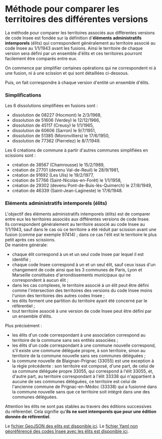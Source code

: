 # Méthode pour comparer les territoires des différentes versions
La méthode pour comparer les territoires associés aux différentes versions de code Insee est fondée
sur la définition d'**éléments administratifs intemporels** (élits)
qui correspondent généralement au territoire associé au code Insee au 1/1/1943 avant les fusions.
Ainsi le territoire de chaque version sera défini par un ensemble d'élits
et ces territoires pourront facilement être comparés entre eux.

On commence par simplifier certaines opérations qui ne correspondent ni à une fusion, ni à une scission
et qui sont détaillées ci-dessous.

Puis, on fait correspondre à chaque version d'entité un ensemble d'élits.

### Simplifications

Les 6 dissolutions simplifiées en fusions sont :
  - dissolution de 08227 (Hocmont) le 2/3/1968,
  - dissolution de 51606 (Verdey) le 12/12/1966,
  - dissolution de 45117 (Creusy) le 1/1/1965,
  - dissolution de 60606 (Sarron) le 9/7/1951,
  - dissolution de 51385 (Moronvilliers) le 17/6/1950,
  - dissolution de 77362 (Pierrelez) le 8/7/1949.

Les 6 créations de commune à partir d'autres communes simplifiées en scissions sont :
  - création de 38567 (Chamrousse) le 15/2/1989,
  - création de 27701 (devenu Val-de-Reuil) le 28/9/1981,
  - création de 91692 (Les Ulis) le 19/2/1977,
  - création de 57766 (Saint-Nicolas-en-Forêt) le 1/1/1958,
  - création de 29302 (devenu Pont-de-Buis-lès-Quimerch) le 27/8/1949,
  - création de 46339 (Saint-Jean-Lagineste) le 17/6/1948.

### Eléments administratifs intemporels (élits)
L'objectif des éléments administratifs intemporels (élits) est de comparer entre eux les territoires
associés aux différentes versions de code Insee.  
Ils correspondent généralement au territoire associé au code Insee au 1/1/1943,
sauf dans le cas où ce territoire a été réduit par scission avant une fusion (comme par exemple 97414) ;
dans ce cas l'élit est le territoire le plus petit après ces scissions.  
De manière générale:

- chaque élit correspond à un et un seul code Insee par lequel il est identifié ;
- chaque code Insee correspond à un et un seul élit, sauf ceux issus d'un changement de code
  ainsi que les 3 communes de Paris, Lyon et Marseille constituées d'arrondissements municipaux
  qui ne correspondent à aucun élit ;
- dans les cas complexes, le territoire associé à un élit peut être défini comme l'intersection des territoires des versions
  du code Insee moins l'union des territoires des autres codes Insee ;
- les élits forment une partition du territoire ayant été concerné par le référentiel ;
- tout territoire associé à une version de code Insee peut être défini par un ensemble d'élits.

Plus précisément :

- les élits d'un code correspondant à une association correspond au territoire de la commune
  sans ses entités associées ;
- les élits d'un code correspondant à une commune nouvelle correspond,
  s'il existe une commune déléguée propre, à son territoire,
  sinon au territoire de la commune nouvelle sans ses communes déléguées ;
- la commune nouvelle de Blaignan-Prignac (33055) est une exception à la règle précédente :
  son territoire est composé, d'une part, de celui de sa commune déléguée propre 33055, qui correspond à l'élit 33055,
  et, d'autre part, au territoire correspondant à l'élit 33338 qui n'appartient à aucune de ses communes déléguées,
  ce territoire est celui de l'ancienne commune de Prignac-en-Médoc (33338) qui a fusionné dans la commune nouvelle
  sans que ce territoire soit intégré dans une des communes déléguées.

Attention les élits ne sont pas stables au travers des éditions successives du référentiel.
Cela signifie qu'**ils ne sont intemporels que pour une édition donnée de référentiel**.

Le [fichier GeoJSON des elits est disponible ici](../export/elit.7z).
Le [fichier Yaml non géoréférencé des codes Insee avec les élits est disponible ici](histelit.yaml).

